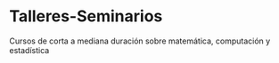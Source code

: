 # Talleres-Seminarios
Cursos de corta a mediana duración sobre matemática, computación y estadística

